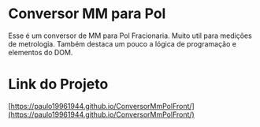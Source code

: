 # Conversor MM para Pol

Esse é um conversor de MM para Pol Fracionaria. Muito util para medições de metrologia. Também destaca um pouco a lógica de programação e elementos do DOM.

# Link do Projeto
[https://paulo19961944.github.io/ConversorMmPolFront/](https://paulo19961944.github.io/ConversorMmPolFront/)
